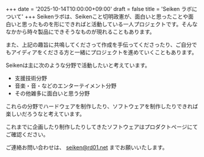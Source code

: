 +++
date = '2025-10-14T10:00:00+09:00'
draft = false
title = 'Seiken ラボについて'
+++
Seikenラボは、Seikenこと切明政憲が、面白いと思ったことや面白いと思ったものを形にできればと活動している一人プロジェクトです。そんななかから時々製品にできそうなものが現れることもあります。

また、上記の趣旨に共鳴してくださって作成を手伝ってくださったり、ご自分でもアイディアをくださる方と一緒にプロジェクトを進めていくこともあります。

Seikenは主に次のような分野で活動したいと考えています。

- 支援技術分野
- 音楽・音・などのエンターテイメント分野
- その他雑多に面白いと思う分野

これらの分野でハードウェアを制作したり、ソフトウェアを制作したりできれば楽しいだろうなと考えています。

これまでに企画したり制作したりしてきたソフトウェアはプロダクトページにてご確認ください。

ご連絡お問い合わせは、
[seiken@rd01.net](mailto:seiken@rd01.net)
までお願いいたします。
